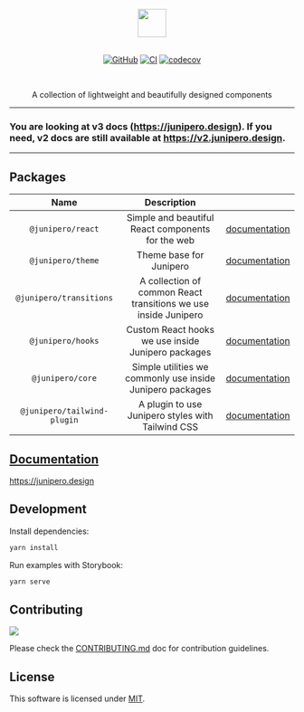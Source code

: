 <div align="center">

<br />

<picture>
  <source media="(prefers-color-scheme: dark)" srcset="https://cdn.junipero.design/v3/logo/junipero-logo-dark.svg" />
  <img src="https://cdn.junipero.design/v3/logo/junipero-logo.svg" height="50" />
</picture>

<br />
<br />

[![GitHub](https://img.shields.io/github/license/p3ol/junipero.svg)](https://github.com/p3ol/junipero)
[![CI](https://github.com/p3ol/junipero/workflows/CI/badge.svg)](https://github.com/p3ol/junipero/actions)
[![codecov](https://codecov.io/gh/p3ol/junipero/branch/master/graph/badge.svg)](https://codecov.io/gh/p3ol/junipero)

<br />
<p>A collection of lightweight and beautifully designed components</p>
</div>

-----------

### You are looking at v3 docs (https://junipero.design). If you need, v2 docs are still available at https://v2.junipero.design.

-----------

## Packages

| Name | Description | |
| :--: | :--: | :--: |
| `@junipero/react` | Simple and beautiful React components for the web | [documentation](https://github.com/p3ol/junipero/tree/master/packages/react) |
| `@junipero/theme` | Theme base for Junipero | [documentation](https://github.com/p3ol/junipero/tree/master/packages/theme) |
| `@junipero/transitions` | A collection of common React transitions we use inside Junipero | [documentation](https://github.com/p3ol/junipero/tree/master/packages/transitions) |
| `@junipero/hooks` | Custom React hooks we use inside Junipero packages | [documentation](https://github.com/p3ol/junipero/tree/master/packages/hooks) |
| `@junipero/core` | Simple utilities we commonly use inside Junipero packages | [documentation](https://github.com/p3ol/junipero/tree/master/packages/core) |
| `@junipero/tailwind-plugin` | A plugin to use Junipero styles with Tailwind CSS | [documentation](https://github.com/p3ol/junipero/tree/master/packages/tailwind-plugin) |

## [Documentation](https://junipero.design)

https://junipero.design

## Development

Install dependencies:

```bash
yarn install
```

Run examples with Storybook:

```bash
yarn serve
```

## Contributing

[![](https://contrib.rocks/image?repo=p3ol/junipero)](https://github.com/p3ol/junipero/graphs/contributors)

Please check the [CONTRIBUTING.md](https://github.com/p3ol/junipero/blob/master/CONTRIBUTING.md) doc for contribution guidelines.

## License

This software is licensed under [MIT](https://github.com/p3ol/junipero/blob/master/LICENSE).
